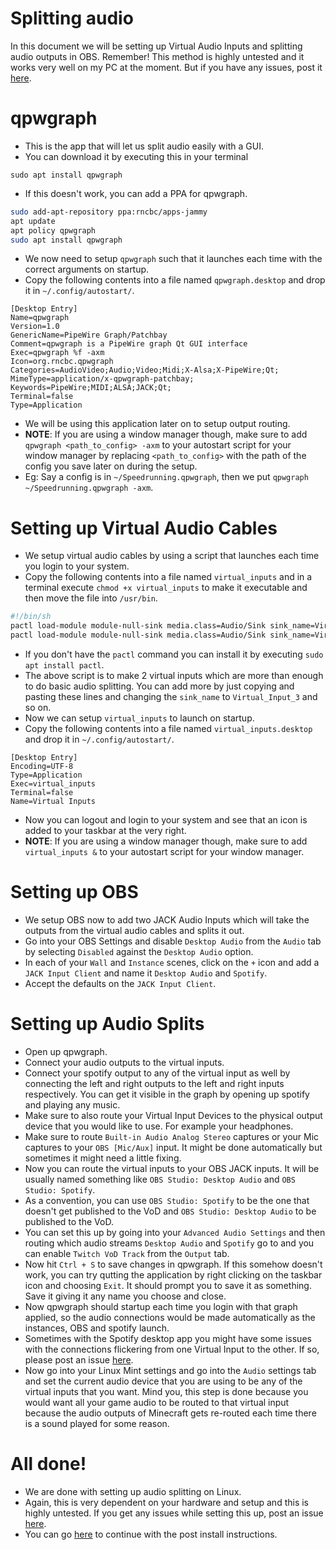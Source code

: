 # Splitting audio
In this document we will be setting up Virtual Audio Inputs and splitting audio outputs in OBS. Remember! This method is highly untested and it works very well on my PC at the moment. But if you have any issues, post it [here](https://github.com/sathya-pramodh/linux-mcsr/issues).

# qpwgraph
- This is the app that will let us split audio easily with a GUI.
- You can download it by executing this in your terminal
```
sudo apt install qpwgraph
```
- If this doesn't work, you can add a PPA for qpwgraph.
```bash
sudo add-apt-repository ppa:rncbc/apps-jammy
apt update
apt policy qpwgraph
sudo apt install qpwgraph
```
- We now need to setup `qpwgraph` such that it launches each time with the correct arguments on startup.
- Copy the following contents into a file named `qpwgraph.desktop` and drop it in `~/.config/autostart/`.
```
[Desktop Entry]
Name=qpwgraph
Version=1.0
GenericName=PipeWire Graph/Patchbay
Comment=qpwgraph is a PipeWire graph Qt GUI interface
Exec=qpwgraph %f -axm
Icon=org.rncbc.qpwgraph
Categories=AudioVideo;Audio;Video;Midi;X-Alsa;X-PipeWire;Qt;
MimeType=application/x-qpwgraph-patchbay;
Keywords=PipeWire;MIDI;ALSA;JACK;Qt;
Terminal=false
Type=Application
```
- We will be using this application later on to setup output routing.
- **NOTE**: If you are using a window manager though, make sure to add `qpwgraph <path_to_config> -axm` to your autostart script for your window manager by replacing `<path_to_config>` with the path of the config you save later on during the setup.
- Eg: Say a config is in `~/Speedrunning.qpwgraph`, then we put `qpwgraph ~/Speedrunning.qpwgraph -axm`.

# Setting up Virtual Audio Cables
- We setup virtual audio cables by using a script that launches each time you login to your system.
- Copy the following contents into a file named `virtual_inputs` and in a terminal execute `chmod +x virtual_inputs` to make it executable and then move the file into `/usr/bin`.
```bash
#!/bin/sh
pactl load-module module-null-sink media.class=Audio/Sink sink_name=Virtual_Input_1
pactl load-module module-null-sink media.class=Audio/Sink sink_name=Virtual_Input_2
```
- If you don't have the `pactl` command you can install it by executing `sudo apt install pactl`.
- The above script is to make 2 virtual inputs which are more than enough to do basic audio splitting. You can add more by just copying and pasting these lines and changing the `sink_name` to `Virtual_Input_3` and so on.
- Now we can setup `virtual_inputs` to launch on startup.
- Copy the following contents into a file named `virtual_inputs.desktop` and drop it in `~/.config/autostart/`.
```
[Desktop Entry]
Encoding=UTF-8
Type=Application
Exec=virtual_inputs
Terminal=false
Name=Virtual Inputs
```
- Now you can logout and login to your system and see that an icon is added to your taskbar at the very right.
- **NOTE**: If you are using a window manager though, make sure to add `virtual_inputs &` to your autostart script for your window manager.

# Setting up OBS
- We setup OBS now to add two JACK Audio Inputs which will take the outputs from the virtual audio cables and splits it out.
- Go into your OBS Settings and disable `Desktop Audio` from the `Audio` tab by selecting `Disabled` against the `Desktop Audio` option.
- In each of your `Wall` and `Instance` scenes, click on the `+` icon and add a `JACK Input Client` and name it `Desktop Audio` and `Spotify`.
- Accept the defaults on the `JACK Input Client`.

# Setting up Audio Splits
- Open up qpwgraph.
- Connect your audio outputs to the virtual inputs. 
- Connect your spotify output to any of the virtual input as well by connecting the left and right outputs to the left and right inputs respectively. You can get it visible in the graph by opening up spotify and playing any music.
- Make sure to also route your Virtual Input Devices to the physical output device that you would like to use. For example your headphones.
- Make sure to route `Built-in Audio Analog Stereo` captures or your Mic captures to your `OBS [Mic/Aux]` input. It might be done automatically but sometimes it might need a little fixing.
- Now you can route the virtual inputs to your OBS JACK inputs. It will be usually named something like `OBS Studio: Desktop Audio` and `OBS Studio: Spotify`.
- As a convention, you can use `OBS Studio: Spotify` to be the one that doesn't get published to the VoD and `OBS Studio: Desktop Audio` to be published to the VoD.
- You can set this up by going into your `Advanced Audio Settings` and then routing which audio streams `Desktop Audio` and `Spotify` go to and you can enable `Twitch VoD Track` from the `Output` tab.
- Now hit `Ctrl + S` to save changes in qpwgraph. If this somehow doesn't work, you can try qutting the application by right clicking on the taskbar icon and choosing `Exit`. It should prompt you to save it as something. Save it giving it any name you choose and close.
- Now qpwgraph should startup each time you login with that graph applied, so the audio connections would be made automatically as the instances, OBS and spotify launch. 
- Sometimes with the Spotify desktop app you might have some issues with the connections flickering from one Virtual Input to the other. If so, please post an issue [here](https://github.com/sathya-pramodh/linux-mcsr/issues).
- Now go into your Linux Mint settings and go into the `Audio` settings tab and set the current audio device that you are using to be any of the virtual inputs that you want. Mind you, this step is done because you would want all your game audio to be routed to that virtual input because the audio outputs of Minecraft gets re-routed each time there is a sound played for some reason.

# All done!
- We are done with setting up audio splitting on Linux.
- Again, this is very dependent on your hardware and setup and this is highly untested. If you get any issues while setting this up, post an issue [here](https://github.com/sathya-pramodh/linux-mcsr/issues).
- You can go [here](https://github.com/sathya-pramodh/linux-mcsr/blob/main/doc/post-install.md#update-cycle) to continue with the post install instructions.
